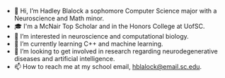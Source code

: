 - 👋 Hi, I’m Hadley Blalock a sophomore Computer Science major with a Neuroscience and Math minor. 
- 🎓 I'm a McNair Top Scholar and in the Honors College at UofSC. 
- 🧠 I’m interested in neuroscience and computational biology. 
- 🌱 I’m currently learning C++ and machine learning. 
- 🔬 I’m looking to get involved in research regarding neurodegenerative diseases and artificial intelligence. 
- 📫 How to reach me at my school email, hblalock@email.sc.edu. 

<!---
hblalock2023/hblalock2023 is a ✨ special ✨ repository because its `README.md` (this file) appears on your GitHub profile.
You can click the Preview link to take a look at your changes.
--->
